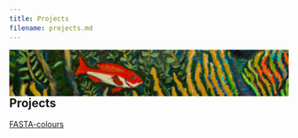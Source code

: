 ```yaml
---
title: Projects
filename: projects.md
--- 
```

<img align="left" src="https://raw.githubusercontent.com/alexpinch/alexpinch.github.io/main/images/banner.png"/>   
     
## Projects
[FASTA-colours](https://github.com/alexpinch/fasta-colours)
